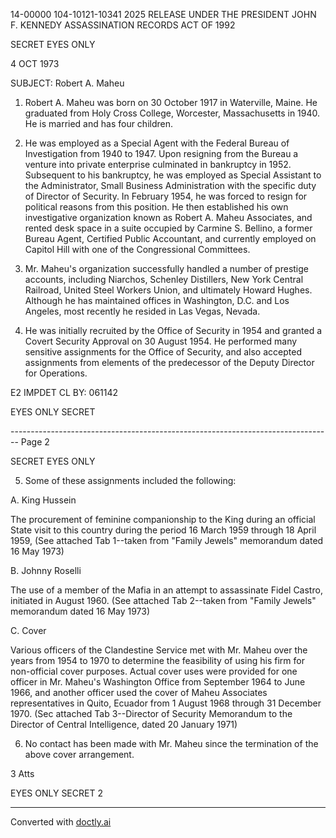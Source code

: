 14-00000
104-10121-10341
2025 RELEASE UNDER THE PRESIDENT JOHN F. KENNEDY ASSASSINATION RECORDS ACT OF 1992

SECRET
EYES ONLY

4 OCT 1973

SUBJECT: Robert A. Maheu

1.  Robert A. Maheu was born on 30 October 1917 in Waterville, Maine. He graduated from Holy Cross College, Worcester, Massachusetts in 1940. He is married and has four children.

2.  He was employed as a Special Agent with the Federal Bureau of Investigation from 1940 to 1947. Upon resigning from the Bureau a venture into private enterprise culminated in bankruptcy in 1952. Subsequent to his bankruptcy, he was employed as Special Assistant to the Administrator, Small Business Administration with the specific duty of Director of Security. In February 1954, he was forced to resign for political reasons from this position. He then established his own investigative organization known as Robert A. Maheu Associates, and rented desk space in a suite occupied by Carmine S. Bellino, a former Bureau Agent, Certified Public Accountant, and currently employed on Capitol Hill with one of the Congressional Committees.

3.  Mr. Maheu's organization successfully handled a number of prestige accounts, including Niarchos, Schenley Distillers, New York Central Railroad, United Steel Workers Union, and ultimately Howard Hughes. Although he has maintained offices in Washington, D.C. and Los Angeles, most recently he resided in Las Vegas, Nevada.

4.  He was initially recruited by the Office of Security in 1954 and granted a Covert Security Approval on 30 August 1954. He performed many sensitive assignments for the Office of Security, and also accepted assignments from elements of the predecessor of the Deputy Director for Operations.

E2 IMPDET
CL BY: 061142

EYES ONLY
SECRET


-------------------------------------------------------------------------------- Page 2

SECRET
EYES ONLY

5. Some of these assignments included the following:

A. King Hussein

The procurement of feminine companionship to the King during an official State visit to this country during the period 16 March 1959 through 18 April 1959, (See attached Tab 1--taken from "Family Jewels" memorandum dated 16 May 1973)

B. Johnny Roselli

The use of a member of the Mafia in an attempt to assassinate Fidel Castro, initiated in August 1960. (See attached Tab 2--taken from "Family Jewels" memorandum dated 16 May 1973)

C. Cover

Various officers of the Clandestine Service met with Mr. Maheu over the years from 1954 to 1970 to determine the feasibility of using his firm for non-official cover purposes. Actual cover uses were provided for one officer in Mr. Maheu's Washington Office from September 1964 to June 1966, and another officer used the cover of Maheu Associates representatives in Quito, Ecuador from 1 August 1968 through 31 December 1970. (Sec attached Tab 3--Director of Security Memorandum to the Director of Central Intelligence, dated 20 January 1971)

6. No contact has been made with Mr. Maheu since the termination of the above cover arrangement.

3 Atts

EYES ONLY
SECRET
2


---
Converted with [doctly.ai](https://doctly.ai)